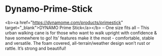 # Dynamo-Prime-Stick
&lt;b>&lt;a href="https://dynamome.com/products/primestick" target="_blank">DYNAMO Prime Stick&lt;/a>&lt;/b> – One size fits all – This urban walking cane is for those who want to walk upright with confidence &amp; have somewhere to go! Its’ features make it the most - comfortable, stable and versatile. The foam covered, all-terrain/weather design won’t rust or rattle. It’s strong and beautiful! 
